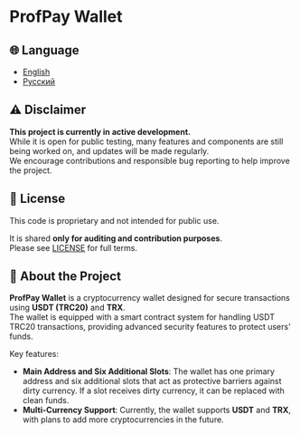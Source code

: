 # ProfPay Wallet

## 🌐 Language
- [English](README.md)
- [Русский](README.ru.md)

## ⚠️ Disclaimer

**This project is currently in active development.**  
While it is open for public testing, many features and components are still being worked on, and updates will be made regularly.  
We encourage contributions and responsible bug reporting to help improve the project.

## 📜 License

This code is proprietary and not intended for public use.

It is shared **only for auditing and contribution purposes**.  
Please see [LICENSE](./LICENSE) for full terms.

## 💼 About the Project

**ProfPay Wallet** is a cryptocurrency wallet designed for secure transactions using **USDT (TRC20)** and **TRX**.  
The wallet is equipped with a smart contract system for handling USDT TRC20 transactions, providing advanced security features to protect users' funds.

Key features:
- **Main Address and Six Additional Slots**: The wallet has one primary address and six additional slots that act as protective barriers against dirty currency. If a slot receives dirty currency, it can be replaced with clean funds.
- **Multi-Currency Support**: Currently, the wallet supports **USDT** and **TRX**, with plans to add more cryptocurrencies in the future.
